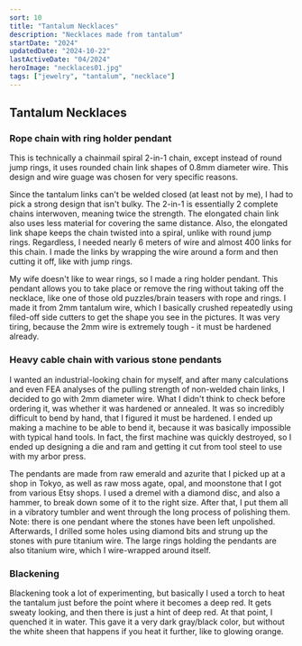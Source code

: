 ```yaml
---
sort: 10
title: "Tantalum Necklaces"
description: "Necklaces made from tantalum"
startDate: "2024"
updatedDate: "2024-10-22"
lastActiveDate: "04/2024"
heroImage: "necklaces01.jpg"
tags: ["jewelry", "tantalum", "necklace"]
---
```


<div class="hobbySection">
    <h2>Tantalum Necklaces</h2>
    <h3>Rope chain with ring holder pendant</h3>
    <p>This is technically a chainmail spiral 2-in-1 chain, except instead of round jump rings, it uses rounded chain
        link shapes of 0.8mm diameter wire. This design and wire guage was chosen for very specific reasons.</p>
    <p>Since the tantalum links can't be welded closed (at least not by me), I had to pick a strong design that isn't
        bulky. The 2-in-1 is essentially 2 complete chains interwoven, meaning twice the strength. The elongated chain
        link also uses less material for covering the same distance. Also, the elongated link shape keeps the chain
        twisted into a spiral, unlike with round jump rings. Regardless, I needed nearly 6 meters of wire and almost 400
        links for this chain. I made the links by wrapping the wire around a form and then cutting it off, like with
        jump rings.</p>
    <p>My wife doesn't like to wear rings, so I made a ring holder pendant. This pendant allows you to take place or
        remove the ring without taking off the necklace, like one of those old puzzles/brain teasers with rope and
        rings. I made it from 2mm tantalum wire, which I basically crushed repeatedly using filed-off side cutters to
        get the shape you see in the pictures. It was very tiring, because the 2mm wire is extremely tough - it must be
        hardened already.</p>
    <h3>Heavy cable chain with various stone pendants</h3>
    <p>I wanted an industrial-looking chain for myself, and after many calculations and even FEA analyses of the pulling
        strength of non-welded chain links, I decided to go with 2mm diameter wire. What I didn't think to check before
        ordering it, was whether it was hardened or annealed. It was so incredibly difficult to bend by hand, that I
        figured it must be hardened. I ended up making a machine to be able to bend it, because it was basically
        impossible with typical hand tools. In fact, the first machine was quickly destroyed, so I ended up designing a
        die and ram and getting it cut from tool steel to use with my arbor press.</p>
    <p>The pendants are made from raw emerald and azurite that I picked up at a shop in Tokyo, as well as raw moss
        agate, opal, and moonstone that I got from various Etsy shops. I used a dremel with a diamond disc, and also a
        hammer, to break down some of it to the right size. After that, I put them all in a vibratory tumbler and went
        through the long process of polishing them. Note: there is one pendant where the stones have been left
        unpolished.
        Afterwards, I drilled some holes using diamond bits and strung up
        the stones with pure titanium wire. The large rings holding the pendants are also titanium wire, which I
        wire-wrapped around itself.</p>
    <h3>Blackening</h3>
    <p>Blackening took a lot of experimenting, but basically I used a torch to heat the tantalum just before the point
        where it becomes a deep red. It gets sweaty looking, and then there is just a hint of deep red. At that point, I
        quenched it in water. This gave it a very dark gray/black color, but without the white sheen that happens if you
        heat it further, like to glowing orange.</p>
</div>